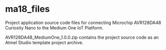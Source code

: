 # ma18_files

Project application source code files for connecting Microchip AVR128DA48 Curiosity Nano to the Medium One IoT Platform.

AVR128DA48_MediumOne_1.0.0.zip contains the project source code as an Atmel Studio template project archive.
